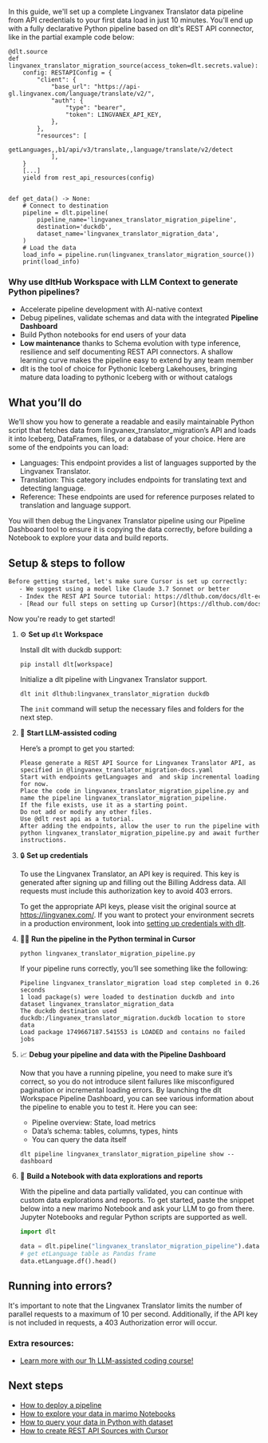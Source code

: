 In this guide, we'll set up a complete Lingvanex Translator data pipeline from API credentials to your first data load in just 10 minutes. You'll end up with a fully declarative Python pipeline based on dlt's REST API connector, like in the partial example code below:

```python-outcome
@dlt.source
def lingvanex_translator_migration_source(access_token=dlt.secrets.value):
    config: RESTAPIConfig = {
        "client": {
            "base_url": "https://api-gl.lingvanex.com/language/translate/v2/",
            "auth": {
                "type": "bearer",
                "token": LINGVANEX_API_KEY,
            },
        },
        "resources": [
            getLanguages,,b1/api/v3/translate,,language/translate/v2/detect
            ],
    }
    [...]
    yield from rest_api_resources(config)


def get_data() -> None:
    # Connect to destination
    pipeline = dlt.pipeline(
        pipeline_name='lingvanex_translator_migration_pipeline',
        destination='duckdb',
        dataset_name='lingvanex_translator_migration_data', 
    )
    # Load the data
    load_info = pipeline.run(lingvanex_translator_migration_source())
    print(load_info) 
```

### Why use dltHub Workspace with LLM Context to generate Python pipelines?

- Accelerate pipeline development with AI-native context
- Debug pipelines, validate schemas and data with the integrated **Pipeline Dashboard**
- Build Python notebooks for end users of your data
- **Low maintenance** thanks to Schema evolution with type inference, resilience and self documenting REST API connectors. A shallow learning curve makes the pipeline easy to extend by any team member
- dlt is the tool of choice for Pythonic Iceberg Lakehouses, bringing mature data loading to pythonic Iceberg with or without catalogs

## What you’ll do

We’ll show you how to generate a readable and easily maintainable Python script that fetches data from lingvanex_translator_migration’s API and loads it into Iceberg, DataFrames, files, or a database of your choice. Here are some of the endpoints you can load:

- Languages: This endpoint provides a list of languages supported by the Lingvanex Translator.
- Translation: This category includes endpoints for translating text and detecting language.
- Reference: These endpoints are used for reference purposes related to translation and language support.

You will then debug the Lingvanex Translator pipeline using our Pipeline Dashboard tool to ensure it is copying the data correctly, before building a Notebook to explore your data and build reports.

## Setup & steps to follow

```default
Before getting started, let's make sure Cursor is set up correctly:
   - We suggest using a model like Claude 3.7 Sonnet or better
   - Index the REST API Source tutorial: https://dlthub.com/docs/dlt-ecosystem/verified-sources/rest_api/ and add it to context as **@dlt rest api**
   - [Read our full steps on setting up Cursor](https://dlthub.com/docs/dlt-ecosystem/llm-tooling/cursor-restapi#23-configuring-cursor-with-documentation)
```

Now you're ready to get started!

1. ⚙️ **Set up `dlt` Workspace**
    
    Install dlt with duckdb support:
    ```shell
    pip install dlt[workspace]
    ```

    Initialize a dlt pipeline with Lingvanex Translator support.
    ```shell
    dlt init dlthub:lingvanex_translator_migration duckdb
    ```

    The `init` command will setup the necessary files and folders for the next step.
    
2. 🤠 **Start LLM-assisted coding**
    
    Here’s a prompt to get you started:
    
    ```prompt
    Please generate a REST API Source for Lingvanex Translator API, as specified in @lingvanex_translator_migration-docs.yaml 
    Start with endpoints getLanguages and  and skip incremental loading for now. 
    Place the code in lingvanex_translator_migration_pipeline.py and name the pipeline lingvanex_translator_migration_pipeline. 
    If the file exists, use it as a starting point. 
    Do not add or modify any other files. 
    Use @dlt rest api as a tutorial. 
    After adding the endpoints, allow the user to run the pipeline with python lingvanex_translator_migration_pipeline.py and await further instructions.
    ```

    
3. 🔒 **Set up credentials** 
    
    To use the Lingvanex Translator, an API key is required. This key is generated after signing up and filling out the Billing Address data. All requests must include this authorization key to avoid 403 errors.
    
    To get the appropriate API keys, please visit the original source at https://lingvanex.com/.
    If you want to protect your environment secrets in a production environment, look into [setting up credentials with dlt](https://dlthub.com/docs/walkthroughs/add_credentials).
    
4. 🏃‍♀️ **Run the pipeline in the Python terminal in Cursor**
    
    ```shell
    python lingvanex_translator_migration_pipeline.py
    ```
    
    If your pipeline runs correctly, you’ll see something like the following:
    
    ```shell
    Pipeline lingvanex_translator_migration load step completed in 0.26 seconds
    1 load package(s) were loaded to destination duckdb and into dataset lingvanex_translator_migration_data
    The duckdb destination used duckdb:/lingvanex_translator_migration.duckdb location to store data
    Load package 1749667187.541553 is LOADED and contains no failed jobs
    ```
    
5. 📈 **Debug your pipeline and data with the Pipeline Dashboard**

    Now that you have a running pipeline, you need to make sure it’s correct, so you do not introduce silent failures like misconfigured pagination or incremental loading errors. By launching the dlt Workspace Pipeline Dashboard, you can see various information about the pipeline to enable you to test it. Here you can see:
    - Pipeline overview: State, load metrics
    - Data’s schema: tables, columns, types, hints
    - You can query the data itself
    
    ```shell
    dlt pipeline lingvanex_translator_migration_pipeline show --dashboard
    ```
    
6. 🐍 **Build a Notebook with data explorations and reports**

    With the pipeline and data partially validated, you can continue with custom data explorations and reports. To get started, paste the snippet below into a new marimo Notebook and ask your LLM to go from there. Jupyter Notebooks and regular Python scripts are supported as well.

    
    ```python
    import dlt

   data = dlt.pipeline("lingvanex_translator_migration_pipeline").dataset()
   # get etLanguage table as Pandas frame
   data.etLanguage.df().head()
    ```

## Running into errors?

It's important to note that the Lingvanex Translator limits the number of parallel requests to a maximum of 10 per second. Additionally, if the API key is not included in requests, a 403 Authorization error will occur.

### Extra resources:

- [Learn more with our 1h LLM-assisted coding course!](https://www.youtube.com/watch?v=GGid70rnJuM)

## Next steps

- [How to deploy a pipeline](https://dlthub.com/docs/walkthroughs/deploy-a-pipeline)
- [How to explore your data in marimo Notebooks](https://dlthub.com/docs/general-usage/dataset-access/marimo)
- [How to query your data in Python with dataset](https://dlthub.com/docs/general-usage/dataset-access/dataset)
- [How to create REST API Sources with Cursor](https://dlthub.com/docs/dlt-ecosystem/llm-tooling/cursor-restapi)